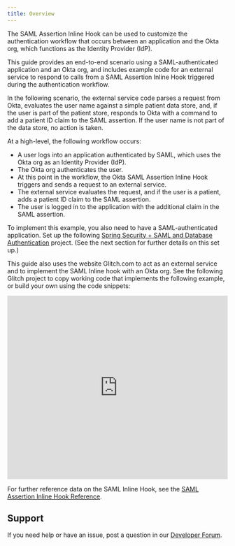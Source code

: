 ```yaml
---
title: Overview
---
```


The SAML Assertion Inline Hook can be used to customize the authentication workflow that occurs between an application and the Okta org, which functions as the Identity Provider (IdP).

This guide provides an end-to-end scenario using a SAML-authenticated application and an Okta org, and includes example code for an external service to respond to calls from a SAML Assertion Inline Hook triggered during the authentication workflow.

In the following scenario, the external service code parses a request from Okta, evaluates the user name against a simple patient data store, and, if the user is part of the patient store, responds to Okta with a command to add a patient ID claim to the SAML assertion. If the user name is not part of the data store, no action is taken.

At a high-level, the following workflow occurs:

- A user logs into an application authenticated by SAML, which uses the Okta org as an Identity Provider (IdP).
- The Okta org authenticates the user.
- At this point in the workflow, the Okta SAML Assertion Inline Hook triggers and sends a request to an external service.
- The external service evaluates the request, and if the user is a patient, adds a patient ID claim to the SAML assertion.
- The user is logged in to the application with the additional claim in the SAML assertion.

To implement this example, you also need to have a SAML-authenticated application. Set up the following [Spring Security + SAML and Database Authentication](https://github.com/oktadeveloper/okta-spring-security-saml-db-example) project. (See the next section for further details on this set up.)

This guide also uses the website Glitch.com to act as an external service and to implement the SAML Inline hook with an Okta org. See the following Glitch project to copy working code that implements the following example, or build your own using the code snippets:

<!-- Copy and Paste Me -->
<div class="glitch-embed-wrap" style="height: 420px; width: 100%;">
  <iframe
    src="https://glitch.com/embed/#!/embed/okta-inlinehook-samlhook?path=README.md&previewSize=0"
    title="okta-inlinehook-samlhook on Glitch"
    allow="geolocation; microphone; camera; midi; vr; encrypted-media"
    style="height: 100%; width: 100%; border: 0; padding-bottom: 35px">
  </iframe>
</div>

For further reference data on the SAML Inline Hook, see the [SAML Assertion Inline Hook Reference](/docs/reference/saml-hook/).

## Support

If you need help or have an issue, post a question in our [Developer Forum](https://devforum.okta.com).

<NextSectionLink/>